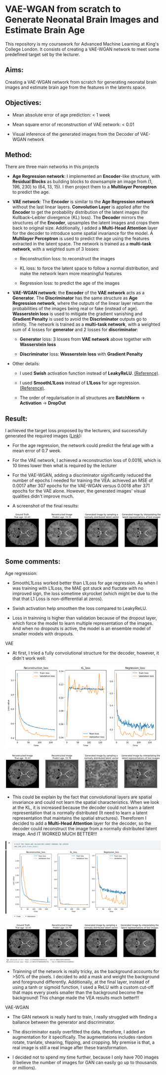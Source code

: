 # VAE-WGAN from scratch to Generate Neonatal Brain Images and Estimate Brain Age

This repository is my coursework for Advanced Machine Learning at King's College London. It consists of creating a VAE-WGAN network to meet some predefined target set by the lecturer.

## Aims:

Creating a VAE-WGAN network from scratch for generating neonatal brain images and estimate brain age from the features in the latents space.

## Objectives:

+ Mean absolute error of age prediction: < 1 week

+ Mean square error of reconstruction of VAE network: < 0.01

+ Visual inference of the generated images from the Decoder of VAE-WGAN network

## Method:

There are three main networks in this projects

+ **Age Regression network**: I implemented an **Encoder**-like structure, with **Residual Blocks** as building blocks to downsample an image from (1, 196, 230) to (64, 13, 15). I then project them to a **Multilayer Perceptron** to predict the age.

+ **VAE network**: The **Encoder** is similar to the **Age Regression network** without the last linear layers. **Convolution Layer** is applied after the **Encoder** to get the probability distribution of the latent images (for Kullback–Leibler divergence (KL) loss). The **Decoder** mirrors the structures of the **Encoder**, upsamples the latent images and crops them back to original size. Additionally, I added a **Multi-Head Attention** layer for the decoder to introduce some spatial invariance for the model. A **Multilayer Perceptron** is used to predict the age using the features extracted in the latent space. The network is trained as a **multi-task network**, with a weighted sum of 3 losses:

    + Reconstruction loss: to reconstruct the images

    + KL loss: to force the latent space to follow a normal distribution, and make the network learn more meaningful features

    + Regression loss: to predict the age of the images

+ **VAE-WGAN network**: the **Encoder** of the **VAE network** acts as a **Generator**. The **Discriminator** has the same structure as **Age Regression network**, where the outputs of the linear layer return the probabilities of the images being real or fake (instead of age). **Wasserstein loss** is used to mitigate the gradient vanishing and **Gradient Penalty** is used to avoid the **Discriminator** outputs go to infinity. The network is trained as a **multi-task network**, with a weighted sum of 4 losses for **generator** and 2 losses for **discriminator**:

    + **Generator** loss: 3 losses from **VAE network** above together with **Wasserstein loss** 

    + **Discriminator** loss: **Wasserstein loss** with **Gradient Penalty**

+ Other details:

    + I used **Swish** activation function instead of **LeakyReLU**. [(Reference)](https://arxiv.org/abs/1710.05941).

    + I used **SmoothL1Loss** instead of **L1Loss** for age regression. [(Reference)](https://someshfengde.medium.com/understanding-l1-and-smoothl1loss-f5af0f801c71).

    + The order of regularisation in all structures are **BatchNorm** -> **Activation** -> **DropOut**
 
## Result:
I achieved the target loss proposed by the lecturers, and successfully generated the required images ([Link](https://www.kaggle.com/code/conquyhung/vae-gan-neonatal-mri?scriptVersionId=189228795)):

+ For the age regression, the network could predict the fetal age with a mean error of 0.7 week.

+ For the VAE network, I achieved a reconstruction loss of 0.0018, which is 10 times lower then what is required by the lecturer

+ For the VAE-WGAN, adding a discriminator significantly reduced the number of epochs I needed for training the VEA: achieved an MSE of 0.0017 after 307 epochs for the VAE-WGAN versus 0.0018 after 371 epochs for the VAE alone. However, the generated images' visual qualities didn't improve much.

+ A screenshot of the final results:

![Final result](images/Final_result.png)

## Some comments:

Age regression:

+ SmoothL1Loss worked better than L1Loss for age regression. As when I was training with L1Loss, the MAE got stuck and fluctate with no improved sign, the loss sometime skyrocket (which might be due to the that that L1 Loss is non-differential at zeros).

+ Swish activation help smoothen the loss compared to LeakyReLU.

+ Loss in trainning is higher than validation because of the dropout layer, which force the model to learn multiple representation of the images. And when no dropouts is active, the model is an ensemble model of smaller models with dropouts.

VAE

+ At first, I tried a fully convolutional structure for the decoder, however, it didn't work well:

![loss when trained with a FCN](images/Losses_of_network_with_all_conv.png)

![result when trained with a FCN](images/Results_of_network_with_all_conv.png)

+ This could be explain by the fact that convolutional layers are spatial invariance and could not learn the spatial characteristics. When we look at the KL, it is increased because the decoder could not learn a latent representation that is normally distributed (It need to learn a latent representation that maintains the spatial structures). Thereforem I decided to add a **Multi-Head Attention** layer for the decoder, so the decoder could reconstruct the image from a normally distributed latent image. And IT WORKED MUCH BETTER!!!

![loss when attention layer added](images/Losses_of_network_with_attention_added.png)

![result when attention layer added](images/Results_of_network_with_attention.png)

+ Trainning of the network is really tricky, as the background accounts for >50% of the pixels. I decided to add a mask and weight the background and foreground differently. Additionally, at the final layer, instead of using a tanh or sigmoid function, I used a ReLU with a custom cut-off that maps every pixels smaller than the background become the background! This change made the VEA results much better!!!

VAE-WGAN

+ The GAN network is really hard to train, I really struggled with finding a ballance between the generator and discriminator.

+ The discriminator easily overfitted the data, therefore, I added an augmentation for it specifically. The augmentations includes random rotate, tranlate, shearing, flipping, and cropping. My premise is that, a real image is still a real image after these transformation.

+ I decided not to spend my time further, because I only have 700 images (I believe the number of images for GAN can easily go up to thousands or millions).